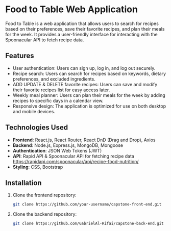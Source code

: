 # Food to Table Web Application

Food to Table is a web application that allows users to search for recipes based on their preferences, save their favorite recipes, and plan their meals for the week. It provides a user-friendly interface for interacting with the Spoonacular API to fetch recipe data.

## Features

- User authentication: Users can sign up, log in, and log out securely.
- Recipe search: Users can search for recipes based on keywords, dietary preferences, and excluded ingredients.
- ADD UPDATE & DELETE favorite recipes: Users can save and modify their favorite recipes list for easy access later.
- Weekly meal planner: Users can plan their meals for the week by adding recipes to specific days in a calendar view.
- Responsive design: The application is optimized for use on both desktop and mobile devices.

## Technologies Used

- **Frontend**: React.js, React Router, React DnD (Drag and Drop), Axios
- **Backend**: Node.js, Express.js, MongoDB, Mongoose
- **Authentication**: JSON Web Tokens (JWT)
- **API**: Rapid API & Spoonacular API for fetching recipe data https://rapidapi.com/spoonacular/api/recipe-food-nutrition/
- **Styling**: CSS, Bootstrap

## Installation

1. Clone the frontend repository:

   ```bash
   git clone https://github.com/your-username/capstone-front-end.git

2. Clone the backend repository:

   ```bash
   git clone https://github.com/GabrielAl-Rifai/capstone-back-end.git
